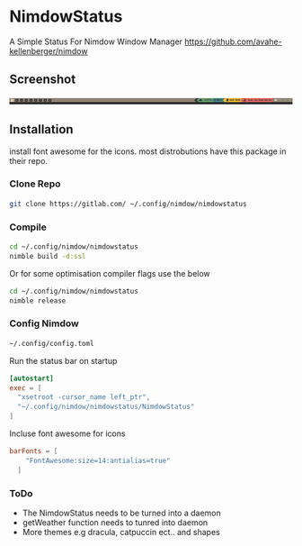 # NimdowStatus
A Simple Status For Nimdow Window Manager
https://github.com/avahe-kellenberger/nimdow

## Screenshot
![alt text](images/screenshot.png "NimdowStatus")

## Installation
install font awesome for the icons. most distrobutions have this package in their repo.

### Clone Repo
```bash
git clone https://gitlab.com/ ~/.config/nimdow/nimdowstatus
```

### Compile
```bash
cd ~/.config/nimdow/nimdowstatus
nimble build -d:ssl
```
Or for some optimisation compiler flags use the below
```bash
cd ~/.config/nimdow/nimdowstatus
nimble release
```

### Config Nimdow

```bash
~/.config/config.toml

```
Run the status bar on startup
```toml
[autostart]
exec = [
  "xsetroot -cursor_name left_ptr",
  "~/.config/nimdow/nimdowstatus/NimdowStatus"
]
```

Incluse font awesome for icons
```toml
barFonts = [
    "FontAwesome:size=14:antialias=true"
  ]
```

### ToDo

- The NimdowStatus needs to be turned into a daemon
- getWeather function needs to tunred into daemon
- More themes e.g dracula, catpuccin ect.. and shapes
